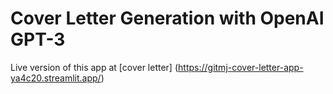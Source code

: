 # Cover Letter Generation with OpenAI GPT-3

Live version of this app at [cover letter] (https://gitmj-cover-letter-app-ya4c20.streamlit.app/)
